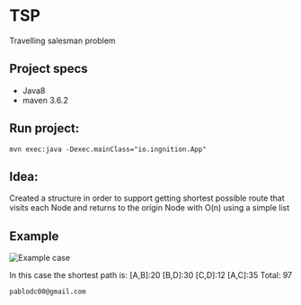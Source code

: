 # TSP
Travelling salesman problem


## Project specs
* Java8
* maven 3.6.2


## Run project:
`mvn exec:java -Dexec.mainClass="io.ingnition.App"`


## Idea:
Created a structure in order to support 
getting shortest possible route that visits each Node and returns to the origin Node
with O(n) using a simple list


## Example
![Example case](https://upload.wikimedia.org/wikipedia/commons/3/30/Weighted_K4.svg)

In this case the shortest path is:
[A,B]:20
[B,D]:30
[C,D]:12
[A,C]:35
Total: 97

`pablodc00@gmail.com`







